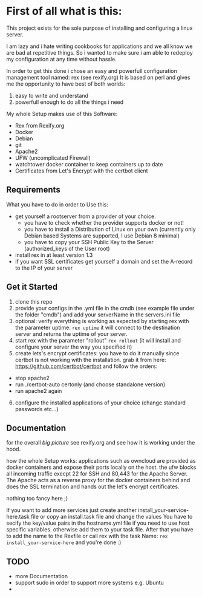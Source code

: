 # **First of all what is this:**

This project exists for the sole purpose of installing and configuring a linux server.

I am lazy and i hate writing cookbooks for applications and we all know we are bad at repetitive things.
So i wanted to make sure i am able to redeploy my configuration at any time without hassle.


In order to get this done i chose an easy and powerfull configuration management tool named: rex (see rexify.org)
It is based on perl and gives me the opportunity to have best of both worlds:

1. easy to write and understand
2. powerfull enough to do all the things i need


My whole Setup makes use of this Software:
- Rex from Rexify.org
- Docker
- Debian
- git
- Apache2
- UFW (uncomplicated Firewall)
- watchtower docker container to keep containers up to date
- Certificates from Let's Encrypt with the certbot client

## **Requirements**

What you have to do in order to Use this:
- get yourself a rootserver from a provider of your choice.
  - you have to check whether the provider supports docker or not!
  - you have to install a Distribution of Linux on your own (currently only Debian based Systems are supported, I use Debian 8 minimal)
  - you have to copy your SSH Public Key to the Server (authorized_keys of the User root)
- install rex in at least version 1.3
- if you want SSL certificates get yourself a domain and set the A-record to the IP of your server

## **Get it Started**

1. clone this repo
2. provide your configs in the <hostname>.yml file in the cmdb (see example file under the folder "cmdb") and add your serverName in the servers.ini file
3. optional: verify everything is working as expected by starting rex with the parameter uptime. `rex uptime`
it will connect to the destination server and returns the uptime of your server.
4. start rex with the parameter "rollout" `rex rollout` (it will install and configure your server the way you specified it)
5. create lets's encrypt certificates: you have to do it manually since certbot is not working with the installation. grab it from here:
https://github.com/certbot/certbot and follow the orders:
  - stop apache2
  - run ./certbot-auto certonly (and choose standalone version)
  - run apache2 again
6. configure the installed applications of your choice (change standard passwords etc...)

## **Documentation**

for the overall *big picture* see rexify.org and see how it is working under the hood.

how the whole Setup works:
applications such as owncloud are provided as docker containers and expose their ports locally on the host.
the ufw blocks all incoming traffic execpt 22 for SSH and 80,443 for the Apache Server.
The Apache acts as a reverse proxy for the docker containers behind and does the SSL termination and hands out the let's encrypt certificates.

nothing too fancy here ;)

If you want to add more services just create another install_your-service-here.task file or copy an install.task file and change the values
You have to secify the key/value pairs in the hostname.yml file if you need to use host specific variables. otherwise add them to your task file.
After that you have to add the name to the Rexfile or call rex with the task Name: `rex install_your-service-here` and you're done :)


## **TODO**
  - more Documentation
  - support sudo in order to support more systems e.g. Ubuntu
  -
